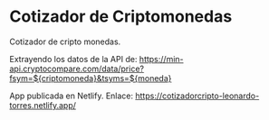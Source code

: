 # Cotizador de Criptomonedas

Cotizador de cripto monedas.

Extrayendo los datos de la API de: https://min-api.cryptocompare.com/data/price?fsym=${criptomoneda}&tsyms=${moneda}

App publicada en Netlify. Enlace: https://cotizadorcripto-leonardo-torres.netlify.app/
